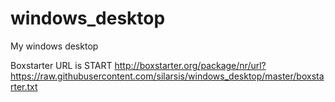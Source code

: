 # windows_desktop
My windows desktop

Boxstarter URL is START http://boxstarter.org/package/nr/url?https://raw.githubusercontent.com/silarsis/windows_desktop/master/boxstarter.txt
